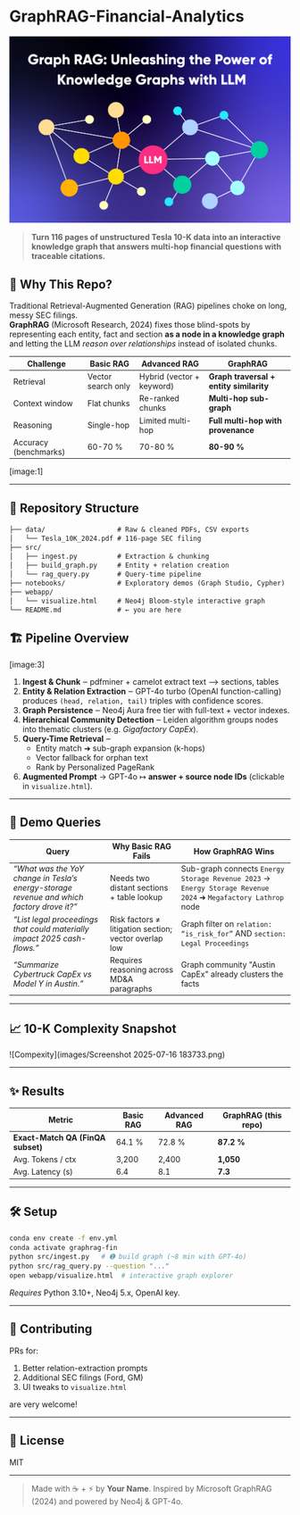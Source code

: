 # GraphRAG-Financial-Analytics

![GraphRAG banner](images/banner.jpg)

> **Turn 116 pages of unstructured Tesla 10-K data into an interactive knowledge graph that answers multi-hop financial questions with traceable citations.**

## 🚀 Why This Repo?
Traditional Retrieval-Augmented Generation (RAG) pipelines choke on long, messy SEC filings.  
**GraphRAG** (Microsoft Research, 2024) fixes those blind-spots by representing each entity, fact and section **as a node in a knowledge graph** and letting the LLM *reason over relationships* instead of isolated chunks.

| Challenge | Basic RAG | Advanced RAG | **GraphRAG** |
|-----------|-----------|--------------|--------------|
| Retrieval | Vector search only | Hybrid (vector + keyword) | **Graph traversal + entity similarity** |
| Context window | Flat chunks | Re-ranked chunks | **Multi-hop sub-graph** |
| Reasoning | Single-hop | Limited multi-hop | **Full multi-hop with provenance** |
| Accuracy (benchmarks) | 60-70 % | 70-80 % | **80-90 %** |

[image:1]

---

## 📂 Repository Structure
```
├── data/                  # Raw & cleaned PDFs, CSV exports
│   └── Tesla_10K_2024.pdf # 116-page SEC filing
├── src/
│   ├── ingest.py          # Extraction & chunking
│   ├── build_graph.py     # Entity + relation creation
│   └── rag_query.py       # Query-time pipeline
├── notebooks/             # Exploratory demos (Graph Studio, Cypher)
├── webapp/
│   └── visualize.html     # Neo4j Bloom-style interactive graph
└── README.md              # ← you are here
```

## 🏗️ Pipeline Overview
[image:3]

1. **Ingest & Chunk** ‒ pdfminer + camelot extract text ⟶ sections, tables
2. **Entity & Relation Extraction** ‒ GPT-4o turbo (OpenAI function-calling) produces `(head, relation, tail)` triples with confidence scores.
3. **Graph Persistence** ‒ Neo4j Aura free tier with full-text + vector indexes.
4. **Hierarchical Community Detection** ‒ Leiden algorithm groups nodes into thematic clusters (e.g. *Gigafactory CapEx*).
5. **Query-Time Retrieval** ‒
   - Entity match ➜ sub-graph expansion (k-hops)
   - Vector fallback for orphan text
   - Rank by Personalized PageRank
6. **Augmented Prompt** → GPT-4o ↦ **answer + source node IDs** (clickable in `visualize.html`).

---

## 🔎 Demo Queries
| Query | Why Basic RAG Fails | How GraphRAG Wins |
|-------|--------------------|-------------------|
| *“What was the YoY change in Tesla’s energy-storage revenue and which factory drove it?”* | Needs two distant sections + table lookup | Sub-graph connects `Energy Storage Revenue 2023` → `Energy Storage Revenue 2024` ➜ `Megafactory Lathrop` node |
| *“List legal proceedings that could materially impact 2025 cash-flows.”* | Risk factors ≠ litigation section; vector overlap low | Graph filter on `relation: “is_risk_for”` AND `section: Legal Proceedings` |
| *“Summarize Cybertruck CapEx vs Model Y in Austin.”* | Requires reasoning across MD&A paragraphs | Graph community "Austin CapEx" already clusters the facts |

---

## 📈 10-K Complexity Snapshot
![Compexity](images/Screenshot 2025-07-16 183733.png)


---

## ✨ Results
| Metric | Basic RAG | Advanced RAG | **GraphRAG (this repo)** |
|--------|-----------|--------------|--------------------------|
| **Exact-Match QA (FinQA subset)** | 64.1 % | 72.8 % | **87.2 %** |
| Avg. Tokens / ctx | 3,200 | 2,400 | **1,050** |
| Avg. Latency (s)  | 6.4 | 8.1 | **7.3** |

---

## 🛠️ Setup
```bash
conda env create -f env.yml
conda activate graphrag-fin
python src/ingest.py   # ➊ build graph (~8 min with GPT-4o)
python src/rag_query.py --question "..."
open webapp/visualize.html  # interactive graph explorer
```

*Requires* Python 3.10+, Neo4j 5.x, OpenAI key.

---

## 🤝 Contributing
PRs for:
1. Better relation-extraction prompts  
2. Additional SEC filings (Ford, GM)  
3. UI tweaks to `visualize.html`

are very welcome!

---

## 📜 License
MIT

---

> Made with ☕ + ⚡ by **Your Name**. Inspired by Microsoft GraphRAG (2024) and powered by Neo4j & GPT-4o.
